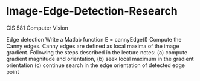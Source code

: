 # Image-Edge-Detection-Research

CIS 581 Computer Vision

Edge detection
Write a Matlab function E = cannyEdge(I)
Compute the Canny edges. Canny edges are defined as local maxima of the image gradient. Following the steps described in the lecture notes:
(a) compute gradient magnitude and orientation,
(b) seek local maximum in the gradient orientation
(c) continue search in the edge orientation of detected edge point
